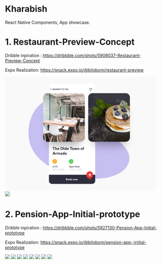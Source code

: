 # Kharabish
React Native Components, App showcase.

# 1. Restaurant-Preview-Concept
Dribble inpiration : https://dribbble.com/shots/5908037-Restaurant-Preview-Concept

Expo Realization: https://snack.expo.io/@bilobom/restaurant-preview
<p float="left">
  <img src="https://raw.githubusercontent.com/bilobom/RNportfolio/master/Restaurant-Preview-Concept/inspiration.png" width="500">
  <img src="https://raw.githubusercontent.com/bilobom/RNportfolio/master/Restaurant-Preview-Concept/realization.gif" width="200">
  
</p>

# 2. Pension-App-Initial-prototype
Dribble inpiration : https://dribbble.com/shots/5927130-Pension-App-Initial-prototype

Expo Realization: https://snack.expo.io/@bilobom/pension-app:-initial-prototype
<p float="left">
  <img src="https://github.com/bilobom/bilobom.github.io/raw/master/pension-app-initial-prototype/inspiration.png" width="210">
  <img src="https://raw.githubusercontent.com/bilobom/bilobom.github.io/master/pension-app-initial-prototype/s4.png" width="200">
  <img src="https://raw.githubusercontent.com/bilobom/bilobom.github.io/master/pension-app-initial-prototype/s6.png" width="200">
  <img src="https://raw.githubusercontent.com/bilobom/bilobom.github.io/master/pension-app-initial-prototype/s7.png" width="200">
  <img src="https://raw.githubusercontent.com/bilobom/bilobom.github.io/master/pension-app-initial-prototype/s8.png" width="200">
  <img src="https://raw.githubusercontent.com/bilobom/bilobom.github.io/master/pension-app-initial-prototype/s12.png" width="200">
  <img src="https://raw.githubusercontent.com/bilobom/bilobom.github.io/master/pension-app-initial-prototype/s9.png" width="200">
  <img src="https://raw.githubusercontent.com/bilobom/bilobom.github.io/master/pension-app-initial-prototype/s10.png" width="200">
</p>
